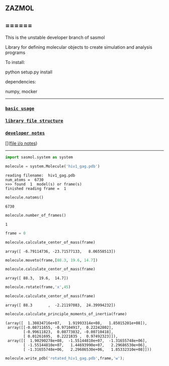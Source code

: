 ## ZAZMOL
## ======

This is the unstable developer branch of sasmol

Library for defining molecular objects to create simulation and analysis programs

To install:

python setup.py install

dependencies:

numpy,
mocker

***

### [`basic usage`](doc_files/basic_usage.md)

### [`library file structure`](doc_files/library_files.md)

### [`developer notes`](development_tools/notes.md)

[]([file i/o notes](development_tools/file_io_experiments.md))

***



```python
import sasmol.system as system
```


```python
molecule = system.Molecule('hiv1_gag.pdb')
```

    reading filename:  hiv1_gag.pdb
    num_atoms =  6730
    >>> found  1  model(s) or frame(s)
    finished reading frame =  1



```python
molecule.natoms()
```




    6730




```python
molecule.number_of_frames()
```




    1




```python
frame = 0
```


```python
molecule.calculate_center_of_mass(frame)
```




    array([ -6.79114736, -23.71577133,   8.06558513])




```python
molecule.moveto(frame,[88.3, 19.6, 14.7])
```


```python
molecule.calculate_center_of_mass(frame)
```




    array([ 88.3,  19.6,  14.7])




```python
molecule.rotate(frame,'x',45)
```


```python
molecule.calculate_center_of_mass(frame)
```




    array([ 88.3       ,  -2.21197083,  24.39994232])




```python
molecule.calculate_principle_moments_of_inertia(frame)
```




    (array([  1.30834716e+07,   1.91993314e+08,   1.85015201e+08]),
     array([[-0.08711655, -0.97104917,  0.22242802],
            [-0.99611823,  0.08773832, -0.00710418],
            [ 0.01261695,  0.2221835 ,  0.97492323]]),
     array([[  1.90290278e+08,  -1.55144810e+07,  -1.31655748e+06],
            [ -1.55144810e+07,   1.44693990e+07,   2.29686530e+06],
            [ -1.31655748e+06,   2.29686530e+06,   1.85332310e+08]]))




```python
molecule.write_pdb('rotated_hiv1_gag.pdb',frame,'w');
```
